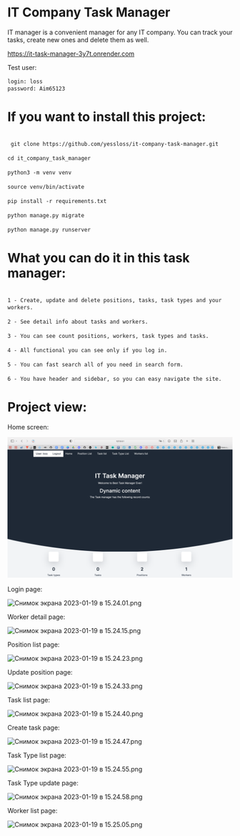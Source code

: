 # IT Company Task Manager
IT manager is a convenient manager for any IT company. You can track your tasks, create new ones and delete them as well.

https://it-task-manager-3y7t.onrender.com

Test user:
```
login: loss
password: Aim65123
```

# If you want to install this project:

```

 git clone https://github.com/yessloss/it-company-task-manager.git

cd it_company_task_manager

python3 -m venv venv

source venv/bin/activate

pip install -r requirements.txt

python manage.py migrate

python manage.py runserver

```

# What you can do it in this task manager:
```

1 - Create, update and delete positions, tasks, task types and your workers.

2 - See detail info about tasks and workers.

3 - You can see count positions, workers, task types and tasks.

4 - All functional you can see only if you log in.

5 - You can fast search all of you need in search form.

6 - You have header and sidebar, so you can easy navigate the site.

```

# Project view:
Home screen:

![Снимок экрана 2023-02-01 в 13.06.27.png](screenshots%2F%D0%A1%D0%BD%D0%B8%D0%BC%D0%BE%D0%BA%20%D1%8D%D0%BA%D1%80%D0%B0%D0%BD%D0%B0%202023-02-01%20%D0%B2%2013.06.27.png)

Login page:

![Снимок экрана 2023-01-19 в 15.24.01.png](screenshots%D0%A1%D0%BD%D0%B8%D0%BC%D0%BE%D0%BA%20%D1%8D%D0%BA%D1%80%D0%B0%D0%BD%D0%B0%202023-01-19%20%D0%B2%2015.24.01.png)

Worker detail page:

![Снимок экрана 2023-01-19 в 15.24.15.png](screenshots%D0%A1%D0%BD%D0%B8%D0%BC%D0%BE%D0%BA%20%D1%8D%D0%BA%D1%80%D0%B0%D0%BD%D0%B0%202023-01-19%20%D0%B2%2015.24.15.png)

Position list page:

![Снимок экрана 2023-01-19 в 15.24.23.png](screenshots%D0%A1%D0%BD%D0%B8%D0%BC%D0%BE%D0%BA%20%D1%8D%D0%BA%D1%80%D0%B0%D0%BD%D0%B0%202023-01-19%20%D0%B2%2015.24.23.png)

Update position page:

![Снимок экрана 2023-01-19 в 15.24.33.png](screenshots%D0%A1%D0%BD%D0%B8%D0%BC%D0%BE%D0%BA%20%D1%8D%D0%BA%D1%80%D0%B0%D0%BD%D0%B0%202023-01-19%20%D0%B2%2015.24.33.png)

Task list page:

![Снимок экрана 2023-01-19 в 15.24.40.png](screenshots%D0%A1%D0%BD%D0%B8%D0%BC%D0%BE%D0%BA%20%D1%8D%D0%BA%D1%80%D0%B0%D0%BD%D0%B0%202023-01-19%20%D0%B2%2015.24.40.png)

Create task page:

![Снимок экрана 2023-01-19 в 15.24.47.png](screenshots%D0%A1%D0%BD%D0%B8%D0%BC%D0%BE%D0%BA%20%D1%8D%D0%BA%D1%80%D0%B0%D0%BD%D0%B0%202023-01-19%20%D0%B2%2015.24.47.png)

Task Type list page:

![Снимок экрана 2023-01-19 в 15.24.55.png](screenshots%D0%A1%D0%BD%D0%B8%D0%BC%D0%BE%D0%BA%20%D1%8D%D0%BA%D1%80%D0%B0%D0%BD%D0%B0%202023-01-19%20%D0%B2%2015.24.55.png)

Task Type update page:

![Снимок экрана 2023-01-19 в 15.24.58.png](screenshots%D0%A1%D0%BD%D0%B8%D0%BC%D0%BE%D0%BA%20%D1%8D%D0%BA%D1%80%D0%B0%D0%BD%D0%B0%202023-01-19%20%D0%B2%2015.24.58.png)

Worker list page:

![Снимок экрана 2023-01-19 в 15.25.05.png](screenshots%D0%A1%D0%BD%D0%B8%D0%BC%D0%BE%D0%BA%20%D1%8D%D0%BA%D1%80%D0%B0%D0%BD%D0%B0%202023-01-19%20%D0%B2%2015.25.05.png)
